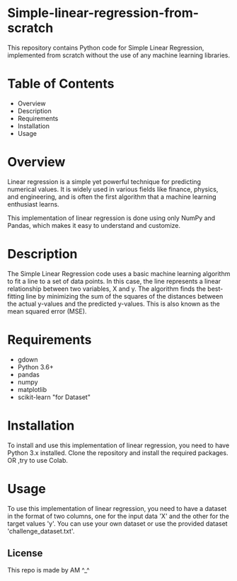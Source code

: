 # Simple-linear-regression-from-scratch
This repository contains Python code for Simple Linear Regression, implemented from scratch without the use of any machine learning libraries.

# Table of Contents

- Overview
- Description
- Requirements
- Installation
-  Usage


# Overview
Linear regression is a simple yet powerful technique for predicting numerical values. It is widely used in various fields like finance, physics, and engineering, and is often the first algorithm that a machine learning enthusiast learns.

This implementation of linear regression is done using only NumPy and Pandas, which makes it easy to understand and customize.

# Description
The Simple Linear Regression code uses a basic machine learning algorithm to fit a line to a set of data points. In this case, the line represents a linear relationship between two variables, X and y. The algorithm finds the best-fitting line by minimizing the sum of the squares of the distances between the actual y-values and the predicted y-values. This is also known as the mean squared error (MSE).

# Requirements

+ gdown
+ Python 3.6+
+ pandas
+ numpy
+ matplotlib
+ scikit-learn "for Dataset"

# Installation
To install and use this implementation of linear regression, you need to have Python 3.x installed. Clone the repository and install the required packages.
OR ,try to use Colab.

# Usage
To use this implementation of linear regression, you need to have a dataset in the format of two columns, one for the input data 'X' and the other for the target values 'y'. You can use your own dataset or use the provided dataset 'challenge_dataset.txt'.

## License
This repo is made by AM ^_^ 
